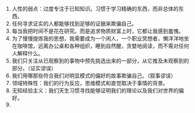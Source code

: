 1. 人性的弱点：过度专注于已知知识。习惯于学习精确的东西，而非总体的东西。
2. 任何寻求证实的人都能够找到足够的证据来欺骗自己。
3. 每当我把时间不是花在研究。而是追求物质财富上时，它都让我感到羞愧。
4. 为了慢慢提炼我的思想，我需要成为一个闲人，一个职业冥想者，懒洋洋地坐在咖啡馆，远离办公桌和各种组织，睡到自然醒，贪婪地阅读，而不需对任何人解释什么。
5. 我们只关注从已观察到的事物中预先挑选出来的一部分，从它推及未观察到的部分。（证实谬误）
6. 我们用哪那些符合我们对明显模式的偏好的故事欺骗自己。（叙事谬误）
7. 领域特殊性：我们的行为反应，思维模式和直觉取决于事情的背景。
8. 无知经验主义：我们天生习惯寻找能够证明我们的理论以及我们对世界的偏好。
9.